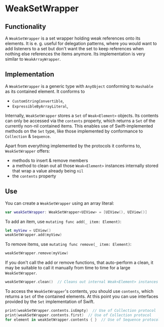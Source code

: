 # WeakSetWrapper

## Functionality

A `WeakSetWrapper` is a set wrapper holding weak references onto its elements. It is e. g. useful for delegation patterns, where you would want to add listeners to a set but don't want the set to keep references when nothing else references the items anymore. Its implementation is very similar to `WeakArrayWrapper`.

## Implementation

A `WeakSetWrapper` is a generic type with `AnyObject` conforming to `Hashable` as its contained element. It conforms to
- `CustomStringConvertible`,
- `ExpressibleByArrayLiteral`,

Internally, `WeakSetWrapper` stores a `Set` of `Weak<Element>` objects. Its contents can only be accessed via the `contents` property, which returns a `Set` of the currently non-nil contained items. This enables use of Swift-implemented methods on the `Set` type, like those implemented by conformance to `Collection` & `Sequence`.

Apart from everything implemented by the protocols it conforms to, `WeakSetWrapper` offers:
- methods to insert & remove members 
- a method to clean out all those `Weak<Element>` instances internally stored that wrap a value already being `nil`
- the `contents` property

## Use

You can create a `WeakSetWrapper` using an array literal:

```swift
var weakSetWrapper: WeakSetWrapper<UIView> = [UIView(), UIView()]
```

To add an item, use `mutating func add(_ item: Element)`:

```swift
let myView = UIView()
weakSetWrapper.add(myView)
```

To remove items, use `mutating func remove(_ item: Element)`:

```swift
weakSetWrapper.remove(myView)
```

If you don't call the add or remove functions, that auto-perform a clean, it may be suitable to call it manually from time to time for a large `WeakSetWrapper`.

```swift
weakSetWrapper.clean()  // Cleans out internal Weak<Element> instances whose contained value is nil
```

To access the `WeakSetWrapper`'s contents, you should use `contents`, which returns a `Set` of the contained elements. At this point you can use interfaces provided by the `Set` implementation of Swift.

```swift
print(weakSetWrapper.contents.isEmpty)  // Use of Collection protocol
print(weakSetWrapper.contents.first)  // Use of Collection protocol
for element in weakSetWrapper.contents { }  // Use of Sequence protocol
```
